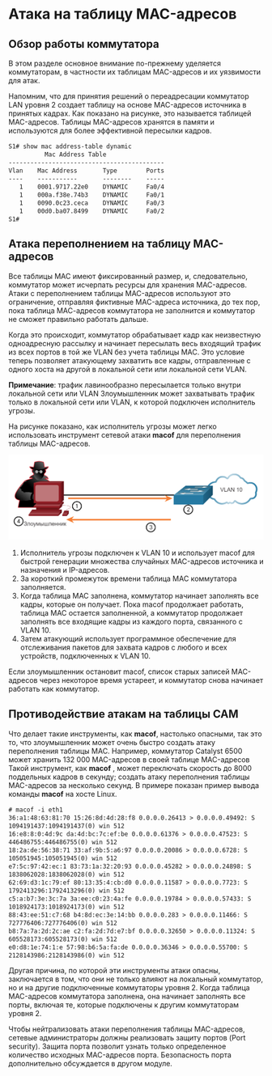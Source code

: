 # Атака на таблицу MAC-адресов

<!-- 10.4.1-->
## Обзор работы коммутатора

В этом разделе основное внимание по-прежнему уделяется коммутаторам, в частности их таблицам MAC-адресов и их уязвимости для атак.

Напомним, что для принятия решений о переадресации коммутатор LAN уровня 2 создает таблицу на основе MAC-адресов источника в принятых кадрах. Как показано на рисунке, это называется таблицей MAC-адресов. Таблицы MAC-адресов хранятся в памяти и используются для более эффективной пересылки кадров.

```
S1# show mac address-table dynamic
          Mac Address Table
-------------------------------------------
Vlan    Mac Address       Type        Ports
----    -----------       --------    -----
   1    0001.9717.22e0    DYNAMIC     Fa0/4
   1    000a.f38e.74b3    DYNAMIC     Fa0/1
   1    0090.0c23.ceca    DYNAMIC     Fa0/3
   1    00d0.ba07.8499    DYNAMIC     Fa0/2
S1#
```

<!-- 10.4.2-->
## Атака переполнением на таблицу MAC-адресов

Все таблицы MAC имеют фиксированный размер, и, следовательно, коммутатор может исчерпать ресурсы для хранения MAC-адресов. Атаки с переполнением таблицы MAC-адресов используют это ограничение, отправляя фиктивные MAC-адреса источника, до тех пор, пока таблица МАС-адресов коммутатора не заполнится и коммутатор не сможет правильно работать дальше.

Когда это происходит, коммутатор обрабатывает кадр как неизвестную одноадресную рассылку и начинает пересылать весь входящий трафик из всех портов в той же VLAN без учета таблицы MAC. Это условие теперь позволяет атакующему захватить все кадры, отправленные с одного хоста на другой в локальной сети или локальной сети VLAN.

**Примечание**: трафик лавинообразно пересылается только внутри локальной сети или VLAN Злоумышленник может захватывать трафик только в локальной сети или VLAN, к которой подключен исполнитель угрозы.

На рисунке показано, как исполнитель угрозы может легко использовать инструмент сетевой атаки **macof** для переполнения таблицы MAC-адресов.

![](./assets/10.4.2.png)

1. Исполнитель угрозы подключен к VLAN 10 и использует macof для быстрой генерации множества случайных MAC-адресов источника и назначения и IP-адресов.
2. За короткий промежуток времени таблица MAC коммутатора заполняется.
3. Когда таблица MAC заполнена, коммутатор начинает заполнять все кадры, которые он получает. Пока macof продолжает работать, таблица MAC остается заполненной, а коммутатор продолжает заполнять все входящие кадры из каждого порта, связанного с VLAN 10.
4. Затем атакующий использует программное обеспечение для отслеживания пакетов для захвата кадров с любого и всех устройств, подключенных к VLAN 10.

Если злоумышленник остановит macof, список старых записей MAC-адресов через некоторое время устареет, и коммутатор снова начинает работать как коммутатор.

<!-- 10.4.3-->
## Противодействие атакам на таблицы CAM

Что делает такие инструменты, как **macof**, настолько опасными, так это то, что злоумышленник может очень быстро создать атаку переполнения таблицы MAC. Например, коммутатор Catalyst 6500 может хранить 132 000 MAC-адресов в своей таблице MAC-адресов Такой инструмент, как **macof** , может переключать скорость до 8000 поддельных кадров в секунду; создать атаку переполнения таблицы MAC-адресов за несколько секунд. В примере показан пример вывода команды **macof** на хосте Linux.

```
# macof -i eth1
36:a1:48:63:81:70 15:26:8d:4d:28:f8 0.0.0.0.26413 > 0.0.0.0.49492: S 1094191437:1094191437(0) win 512 
16:e8:8:0:4d:9c da:4d:bc:7c:ef:be 0.0.0.0.61376 > 0.0.0.0.47523: S 446486755:446486755(0) win 512 
18:2a:de:56:38:71 33:af:9b:5:a6:97 0.0.0.0.20086 > 0.0.0.0.6728: S 105051945:105051945(0) win 512 
e7:5c:97:42:ec:1 83:73:1a:32:20:93 0.0.0.0.45282 > 0.0.0.0.24898: S 1838062028:1838062028(0) win 512 
62:69:d3:1c:79:ef 80:13:35:4:cb:d0 0.0.0.0.11587 > 0.0.0.0.7723: S 1792413296:1792413296(0) win 512 
c5:a:b7:3e:3c:7a 3a:ee:c0:23:4a:fe 0.0.0.0.19784 > 0.0.0.0.57433: S 1018924173:1018924173(0) win 512 
88:43:ee:51:c7:68 b4:8d:ec:3e:14:bb 0.0.0.0.283 > 0.0.0.0.11466: S 727776406:727776406(0) win 512 
b8:7a:7a:2d:2c:ae c2:fa:2d:7d:e7:bf 0.0.0.0.32650 > 0.0.0.0.11324: S 605528173:605528173(0) win 512 
e0:d8:1e:74:1:e 57:98:b6:5a:fa:de 0.0.0.0.36346 > 0.0.0.0.55700: S 2128143986:2128143986(0) win 512
```

Другая причина, по которой эти инструменты атаки опасны, заключается в том, что они не только влияют на локальный коммутатор, но и на другие подключенные коммутаторы уровня 2. Когда таблица MAC-адресов коммутатора заполнена, она начинает заполнять все порты, включая те, которые подключены к другим коммутаторам уровня 2.

Чтобы нейтрализовать атаки переполнения таблицы MAC-адресов, сетевые администраторы должны реализовать защиту портов (Port security). Защита порта позволит узнать только определенное количество исходных MAC-адресов порта. Безопасность порта дополнительно обсуждается в другом модуле.
